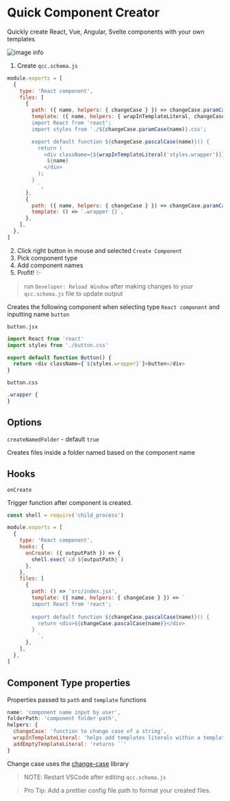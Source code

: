 # Quick Component Creator

Quickly create React, Vue, Angular, Svelte components with your own templates

![image info](https://github.com/jeremytenjo/quick-component-creator/blob/master/assets/videos/demo.gif?raw=true)

1. Create `qcc.schema.js`

```js
module.exports = [
  {
    type: 'React component',
    files: [
      {
        path: ({ name, helpers: { changeCase } }) => changeCase.paramCase(name) + '.jsx',
        template: ({ name, helpers: { wrapInTemplateLiteral, changeCase } }) => `
        import React from 'react';
        import styles from './${changeCase.paramCase(name)}.css';

        export default function ${changeCase.pascalCase(name)}() {
          return (
            <div className={${wrapInTemplateLiteral('styles.wrapper')}}>
             ${name}
            </div>
          );
        }
          `,
      },
      {
        path: ({ name, helpers: { changeCase } }) => changeCase.paramCase(name) + '.css',
        template: () => `.wrapper {}`,
      },
    ],
  },
]
```

2. Click right button in mouse and selected `Create Component`
3. Pick component type
4. Add component names
5. Profit! ✨

> run `Developer: Reload Window` after making changes to your `qcc.schema.js` file to update output

Creates the following component when selecting type `React component` and inputting name `button`

`button.jsx`

```js
import React from 'react'
import styles from './button.css'

export default function Button() {
  return <div className={`${styles.wrapper}`}>button</div>
}
```

`button.css`

```css
.wrapper {
}
```

## Options

`createNamedFolder` - default `true`

Creates files inside a folder named based on the component name

## Hooks

`onCreate`

Trigger function after component is created.

```js
const shell = require('child_process')

module.exports = [
  {
    type: 'React component',
    hooks: {
      onCreate: ({ outputPath }) => {
        shell.exec(`cd ${outputPath}`)
      },
    },
    files: [
      {
        path: () => 'src/index.jsx',
        template: ({ name, helpers: { changeCase } }) => `
        import React from 'react';
        
        export default function ${changeCase.pascalCase(name)}() {
          return <div>${changeCase.pascalCase(name)}</div>
        }
          `,
      },
    ],
  },
]
```

## Component Type properties

Properties passed to `path` and `template` functions

```js
name: 'component name input by user',
folderPath: 'component folder path',
helpers: {
  changeCase: 'function to change case of a string',
  wrapInTemplateLiteral: 'helps add templates literals within a template literal'
  addEmptyTemplateLiteral: 'returns ``'
}
```

Change case uses the [change-case](https://github.com/blakeembrey/change-case#core) library

> NOTE: Restart VSCode after editing `qcc.schema.js`

> Pro Tip: Add a prettier config file path to format your created files.
